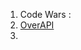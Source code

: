 1. Code Wars :[](https://www.codewars.com/kata/523b4ff7adca849afe000035/train/csharp)
2. [OverAPI](https://overapi.com/dotnet)
3. 